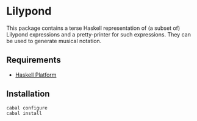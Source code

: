 
# Lilypond

This package contains a terse Haskell representation of (a subset of) Lilypond 
expressions and a pretty-printer for such expressions. They can be used to generate 
musical notation.

## Requirements

* [Haskell Platform](http://www.haskell.org/platform)

## Installation

    cabal configure
    cabal install
